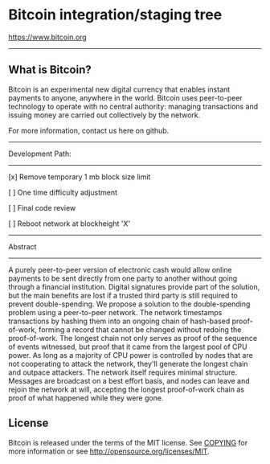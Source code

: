 Bitcoin integration/staging tree
=====================================



https://www.bitcoin.org

---

What is Bitcoin?
----------------

Bitcoin is an experimental new digital currency that enables instant payments to
anyone, anywhere in the world. Bitcoin uses peer-to-peer technology to operate
with no central authority: managing transactions and issuing money are carried
out collectively by the network. 

For more information, contact us here on github.

---

Development Path:

--------------

[x] Remove temporary 1 mb block size limit

[ ] One time difficulty adjustment

[ ] Final code review

[ ] Reboot network at blockheight 'X'


---

Abstract

---

A purely peer-to-peer version of electronic cash would allow online payments to be sent directly from one party to another without going through a financial institution. Digital signatures provide part of the solution, but the main benefits are lost if a trusted third party is still required to prevent double-spending. We propose a solution to the double-spending problem using a peer-to-peer network. The network timestamps transactions by hashing them into an ongoing chain of hash-based proof-of-work, forming a record that cannot be changed without redoing the proof-of-work. The longest chain not only serves as proof of the sequence of events witnessed, but proof that it came from the largest pool of CPU power. As long as a majority of CPU power is controlled by nodes that are not cooperating to attack the network, they'll generate the longest chain and outpace attackers. The network itself requires minimal structure. Messages are broadcast on a best effort basis, and nodes can leave and rejoin the network at will, accepting the longest proof-of-work chain as proof of what happened while they were gone.

License
-------

Bitcoin is released under the terms of the MIT license. See [COPYING](COPYING) for more
information or see http://opensource.org/licenses/MIT.



